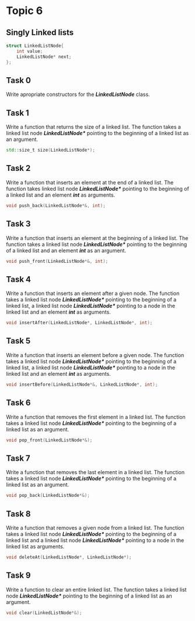 # Topic 6
## Singly Linked lists

```c++
struct LinkedListNode{
    int value;
    LinkedListNode* next;
};
```

## Task 0

Write apropriate constructors for the ***LinkedListNode*** class.

## Task 1

Write a function that returns the size of a linked list. The function takes a linked list node ***LinkedListNode\**** pointing to the beginning of a linked list as an argument.
```c++
std::size_t size(LinkedListNode*);
```

## Task 2

Write a function that inserts an element at the end of a linked list. The function takes linked list node ***LinkedListNode\**** pointing to the beginning of a linked list and an element ***int*** as arguments.
```c++
void push_back(LinkedListNode*&, int);
```

## Task 3

Write a function that inserts an element at the beginning of a linked list. The function takes a linked list node ***LinkedListNode\**** pointing to the beginning of a linked list and an element ***int*** as an argument.
```c++
void push_front(LinkedListNode*&, int);
```

## Task 4

Write a function that inserts an element after a given node. The function takes a linked list node ***LinkedListNode\**** pointing to the beginning of a linked list, a linked list node ***LinkedListNode\**** pointing to a node in the linked list and an element ***int*** as arguments.
```c++
void insertAfter(LinkedListNode*, LinkedListNode*, int);
```

## Task 5

Write a function that inserts an element before a given node. The function takes a linked list node ***LinkedListNode\**** pointing to the beginning of a linked list, a linked list node ***LinkedListNode\**** pointing to a node in the linked list and an element ***int*** as arguments.
```c++
void insertBefore(LinkedListNode*&, LinkedListNode*, int);
```

## Task 6

Write a function that removes the first element in a linked list. The function takes a linked list node ***LinkedListNode\**** pointing to the beginning of a linked list as an argument.
```c++
void pop_front(LinkedListNode*&);
```

## Task 7

Write a function that removes the last element in a linked list. The function takes a linked list node ***LinkedListNode\**** pointing to the beginning of a linked list as an argument.
```c++
void pop_back(LinkedListNode*&);
```

## Task 8

Write a function that removes a given node from a linked list. The function takes a linked list node ***LinkedListNode\**** pointing to the beginning of a linked list and a linked list node ***LinkedListNode\**** pointing to a node in the linked list as arguments.
```c++
void deleteAt(LinkedListNode*, LinkedListNode*);
```

## Task 9

Write a function to clear an entire linked list. The function takes a linked list node ***LinkedListNode\**** pointing to the beginning of a linked list as an argument.
```c++
void clear(LinkedListNode*&);
```